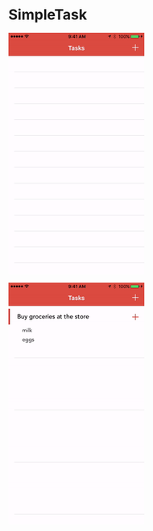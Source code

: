# SimpleTask
![Alt text](ReadmeResources/giphy.gif?raw=true "giphy.gif")

![Alt text](ReadmeResources/giphy-2.gif?raw=true "giphy-2.gif")
